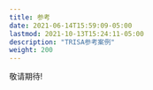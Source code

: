 ```yaml
---
title: 参考
date: 2021-06-14T15:59:09-05:00
lastmod: 2021-10-13T15:24:11-05:00
description: "TRISA参考案例"
weight: 200
---
```


敬请期待!
